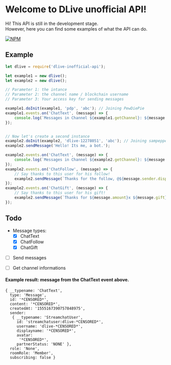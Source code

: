 
# Welcome to DLive unofficial API!

Hi! This API is still in the development stage.   
However, here you can find some examples of what the API can do.  
  
  [![NPM](https://nodei.co/npm/dlivetv-unofficial-api.png?downloads=true&downloadRank=true&stars=true)](https://nodei.co/npm/dlivetv-unofficial-api/)


## Example
```js
let dlive = require('dlive-inofficial-api');

let example1 = new dlive();
let example2 = new dlive();

// Parameter 1: the intance
// Parameter 2: the channel name / blockchain username
// Parameter 3: Your access key for sending messages

example1.doInit(example1, 'pdp', 'abc'); // Joining PewDiePie
example1.events.on('ChatText', (message) => {
    console.log(`Messages in Channel ${example1.getChannel}: ${message.content}`);
});


// Now let's create a second instance
example2.doInit(example2, 'dlive-12278051', 'abc'); // Joining sampepper
example2.sendMessage('Hello! Its me, a bot.');

example2.events.on('ChatText', (message) => {
    console.log(`Messages in Channel ${example2.getChannel}: ${message.content}`);
});
example2.events.on('ChatFollow', (message) => {
    // Say thanks to this user for his follow!
    example2.sendMessage(`Thanks for the follow, @${message.sender.displayname}`);
});
example2.events.on('ChatGift', (message) => {
    // Say thanks to this user for his gift!
    example2.sendMessage(`Thanks for ${message.amount}x ${message.gift}, @${message.sender.displayname}`);
});
```
## Todo

 - Message types:
     - [X] ChatText
	 - [X] ChatFollow
	 - [X] ChatGift
- [ ] Send messages
- [ ] Get channel informations
	 

#### Example result: message from the ChatText event above.
```
{ __typename: 'ChatText',
  type: 'Message',
  id: '*CENSORED*',
  content: '*CENSORED*',
  createdAt: '1555167390757848975',
  sender:
   { __typename: 'StreamchatUser',
     id: 'streamchatuser:dlive-*CENSORED*',
     username: 'dlive-*CENSORED*',
     displayname: '*CENSORED*',
     avatar:
      '*CENSORED*',
     partnerStatus: 'NONE' },
  role: 'None',
  roomRole: 'Member',
  subscribing: false }
```